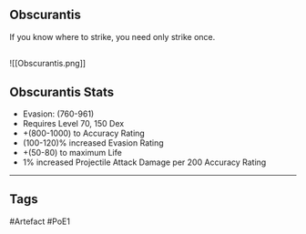 ## Obscurantis
If you know where to strike, you need only strike once.
##
![[Obscurantis.png]]
## Obscurantis Stats
- Evasion: (760-961)
- Requires Level 70, 150 Dex
- +(800-1000) to Accuracy Rating
- (100-120)% increased Evasion Rating
- +(50-80) to maximum Life
- 1% increased Projectile Attack Damage per 200 Accuracy Rating


---
## Tags
#Artefact
#PoE1